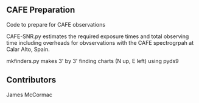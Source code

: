 CAFE Preparation
----------------

Code to prepare for CAFE observations

CAFE-SNR.py estimates the required exposure times and total
observing time including overheads for obvservations with the
CAFE spectrogrpah at Calar Alto, Spain.

mkfinders.py makes 3' by 3' finding charts (N up, E left)
using pyds9


Contributors
------------

James McCormac
